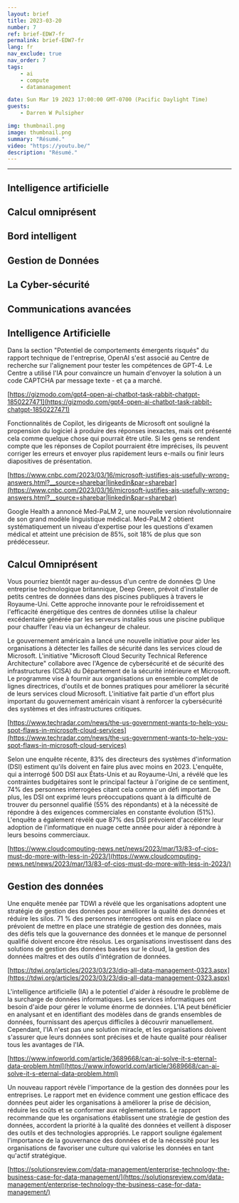 ```yaml
---
layout: brief
title: 2023-03-20
number: 7
ref: brief-EDW7-fr
permalink: brief-EDW7-fr
lang: fr
nav_exclude: true
nav_order: 7
tags:
    - ai
    - compute
    - datamanagement

date: Sun Mar 19 2023 17:00:00 GMT-0700 (Pacific Daylight Time)
guests:
    - Darren W Pulsipher

img: thumbnail.png
image: thumbnail.png
summary: "Résumé."
video: "https://youtu.be/"
description: "Résumé."
---
```






---


## Intelligence artificielle

## Calcul omniprésent

## Bord intelligent

## Gestion de Données

## La Cyber-sécurité

## Communications avancées
## Intelligence Artificielle

Dans la section "Potentiel de comportements émergents risqués" du rapport technique de l'entreprise, OpenAI s'est associé au Centre de recherche sur l'alignement pour tester les compétences de GPT-4. Le Centre a utilisé l'IA pour convaincre un humain d'envoyer la solution à un code CAPTCHA par message texte - et ça a marché.

[https://gizmodo.com/gpt4-open-ai-chatbot-task-rabbit-chatgpt-1850227471](https://gizmodo.com/gpt4-open-ai-chatbot-task-rabbit-chatgpt-1850227471)

Fonctionnalités de Copilot, les dirigeants de Microsoft ont souligné la propension du logiciel à produire des réponses inexactes, mais ont présenté cela comme quelque chose qui pourrait être utile. Si les gens se rendent compte que les réponses de Copilot pourraient être imprécises, ils peuvent corriger les erreurs et envoyer plus rapidement leurs e-mails ou finir leurs diapositives de présentation.

[https://www.cnbc.com/2023/03/16/microsoft-justifies-ais-usefully-wrong-answers.html?__source=sharebar|linkedin&par=sharebar](https://www.cnbc.com/2023/03/16/microsoft-justifies-ais-usefully-wrong-answers.html?__source=sharebar|linkedin&par=sharebar)

Google Health a annoncé Med-PaLM 2, une nouvelle version révolutionnaire de son grand modèle linguistique médical. Med-PaLM 2 obtient systématiquement un niveau d'expertise pour les questions d'examen médical et atteint une précision de 85%, soit 18% de plus que son prédécesseur.

## Calcul Omniprésent

Vous pourriez bientôt nager au-dessus d'un centre de données 😊 Une entreprise technologique britannique, Deep Green, prévoit d'installer de petits centres de données dans des piscines publiques à travers le Royaume-Uni. Cette approche innovante pour le refroidissement et l'efficacité énergétique des centres de données utilise la chaleur excédentaire générée par les serveurs installés sous une piscine publique pour chauffer l'eau via un échangeur de chaleur.

Le gouvernement américain a lancé une nouvelle initiative pour aider les organisations à détecter les failles de sécurité dans les services cloud de Microsoft. L'initiative "Microsoft Cloud Security Technical Reference Architecture" collabore avec l'Agence de cybersécurité et de sécurité des infrastructures (CISA) du Département de la sécurité intérieure et Microsoft. Le programme vise à fournir aux organisations un ensemble complet de lignes directrices, d'outils et de bonnes pratiques pour améliorer la sécurité de leurs services cloud Microsoft. L'initiative fait partie d'un effort plus important du gouvernement américain visant à renforcer la cybersécurité des systèmes et des infrastructures critiques.

[https://www.techradar.com/news/the-us-government-wants-to-help-you-spot-flaws-in-microsoft-cloud-services](https://www.techradar.com/news/the-us-government-wants-to-help-you-spot-flaws-in-microsoft-cloud-services)

Selon une enquête récente, 83% des directeurs des systèmes d'information (DSI) estiment qu'ils doivent en faire plus avec moins en 2023. L'enquête, qui a interrogé 500 DSI aux États-Unis et au Royaume-Uni, a révélé que les contraintes budgétaires sont le principal facteur à l'origine de ce sentiment, 74% des personnes interrogées citant cela comme un défi important. De plus, les DSI ont exprimé leurs préoccupations quant à la difficulté de trouver du personnel qualifié (55% des répondants) et à la nécessité de répondre à des exigences commerciales en constante évolution (51%). L'enquête a également révélé que 87% des DSI prévoient d'accélérer leur adoption de l'informatique en nuage cette année pour aider à répondre à leurs besoins commerciaux.

[https://www.cloudcomputing-news.net/news/2023/mar/13/83-of-cios-must-do-more-with-less-in-2023/](https://www.cloudcomputing-news.net/news/2023/mar/13/83-of-cios-must-do-more-with-less-in-2023/)

## Gestion des données

Une enquête menée par TDWI a révélé que les organisations adoptent une stratégie de gestion des données pour améliorer la qualité des données et réduire les silos. 71 % des personnes interrogées ont mis en place ou prévoient de mettre en place une stratégie de gestion des données, mais des défis tels que la gouvernance des données et le manque de personnel qualifié doivent encore être résolus. Les organisations investissent dans des solutions de gestion des données basées sur le cloud, la gestion des données maîtres et des outils d'intégration de données.

[https://tdwi.org/articles/2023/03/23/diq-all-data-management-0323.aspx](https://tdwi.org/articles/2023/03/23/diq-all-data-management-0323.aspx)

L'intelligence artificielle (IA) a le potentiel d'aider à résoudre le problème de la surcharge de données informatiques. Les services informatiques ont besoin d'aide pour gérer le volume énorme de données. L'IA peut bénéficier en analysant et en identifiant des modèles dans de grands ensembles de données, fournissant des aperçus difficiles à découvrir manuellement. Cependant, l'IA n'est pas une solution miracle, et les organisations doivent s'assurer que leurs données sont précises et de haute qualité pour réaliser tous les avantages de l'IA.

[https://www.infoworld.com/article/3689668/can-ai-solve-it-s-eternal-data-problem.html](https://www.infoworld.com/article/3689668/can-ai-solve-it-s-eternal-data-problem.html)

Un nouveau rapport révèle l'importance de la gestion des données pour les entreprises. Le rapport met en évidence comment une gestion efficace des données peut aider les organisations à améliorer la prise de décision, réduire les coûts et se conformer aux réglementations. Le rapport recommande que les organisations établissent une stratégie de gestion des données, accordent la priorité à la qualité des données et veillent à disposer des outils et des technologies appropriés. Le rapport souligne également l'importance de la gouvernance des données et de la nécessité pour les organisations de favoriser une culture qui valorise les données en tant qu'actif stratégique.

[https://solutionsreview.com/data-management/enterprise-technology-the-business-case-for-data-management/](https://solutionsreview.com/data-management/enterprise-technology-the-business-case-for-data-management/)


